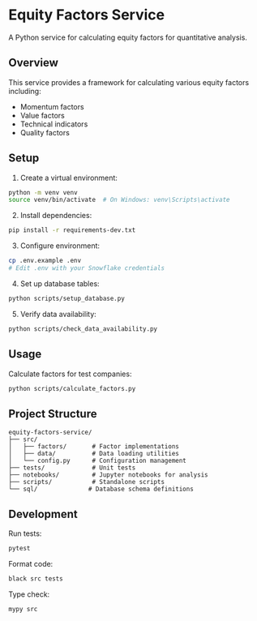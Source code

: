 # Equity Factors Service

A Python service for calculating equity factors for quantitative analysis.

## Overview

This service provides a framework for calculating various equity factors including:
- Momentum factors
- Value factors  
- Technical indicators
- Quality factors

## Setup

1. Create a virtual environment:
```bash
python -m venv venv
source venv/bin/activate  # On Windows: venv\Scripts\activate
```

2. Install dependencies:
```bash
pip install -r requirements-dev.txt
```

3. Configure environment:
```bash
cp .env.example .env
# Edit .env with your Snowflake credentials
```

4. Set up database tables:
```bash
python scripts/setup_database.py
```

5. Verify data availability:
```bash
python scripts/check_data_availability.py
```

## Usage

Calculate factors for test companies:
```bash
python scripts/calculate_factors.py
```

## Project Structure

```
equity-factors-service/
├── src/
│   ├── factors/       # Factor implementations
│   ├── data/          # Data loading utilities
│   └── config.py      # Configuration management
├── tests/             # Unit tests
├── notebooks/         # Jupyter notebooks for analysis
├── scripts/           # Standalone scripts
└── sql/              # Database schema definitions
```

## Development

Run tests:
```bash
pytest
```

Format code:
```bash
black src tests
```

Type check:
```bash
mypy src
```